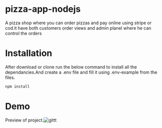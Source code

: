 # pizza-app-nodejs
A pizza shop where you can order pizzas and pay online using stripe or cod.it have both customers order views and admin planel where he can control the orders
# Installation



After download or clone run the below command to  install all the dependancies.And create a .env file and fill it using .env-example from the files.


```bash
npm install
```
# Demo

Preview of project.![gittt](https://user-images.githubusercontent.com/125857714/220058044-a24f34c8-648f-49ca-a0f7-720728e7e4c9.png)
